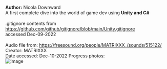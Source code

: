 <b>Author:</b> Nicola Downward<br>
A first complete dive into the world of game dev using <b>Unity and C#
</b>
<br>
<br>
.gitignore contents from https://github.com/github/gitignore/blob/main/Unity.gitignore<br>
accessed Dec-09-2022<br>
<br>
Audio file from: https://freesound.org/people/MATRIXXX_/sounds/515122/ <br>
Creator: MATRIXXX<br>
Date accessed: Dec-10-2022
Progress photos:<br>
![image](https://user-images.githubusercontent.com/88724148/206745287-cf29da89-8d86-481c-8fe8-4bb8ccce2489.png)
